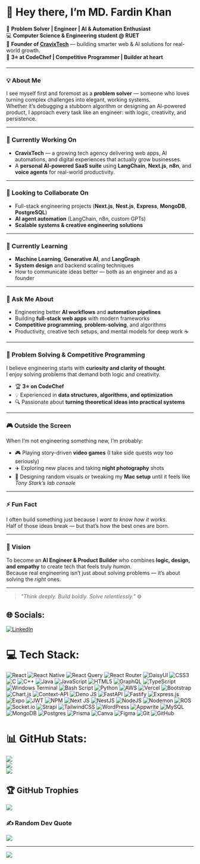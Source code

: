 # 👋 Hey there, I’m **MD. Fardin Khan**

🧠 **Problem Solver | Engineer | AI & Automation Enthusiast**  
💻 **Computer Science & Engineering student @ RUET**  
🚀 **Founder of [CravixTech](https://cravixtech.com)** — building smarter web & AI solutions for real-world growth.  
🏅 **3⭐ at CodeChef | Competitive Programmer | Builder at heart**

---

### 💡 About Me
I see myself first and foremost as a **problem solver** — someone who loves turning complex challenges into elegant, working systems.  
Whether it’s debugging a stubborn algorithm or designing an AI-powered product, I approach every task like an engineer: with logic, creativity, and persistence.  

---

### 🔭 Currently Working On
- **CravixTech** — a growing tech agency delivering web apps, AI automations, and digital experiences that actually grow businesses.  
- A **personal AI-powered SaaS suite** using **LangChain**, **Next.js**, **n8n**, and **voice agents** for real-world productivity.  

---

### 👯 Looking to Collaborate On
- Full-stack engineering projects (**Next.js**, **Nest.js**, **Express**, **MongoDB**, **PostgreSQL**)  
- **AI agent automation** (LangChain, n8n, custom GPTs)  
- **Scalable systems & creative engineering solutions**  

---

### 🌱 Currently Learning
- **Machine Learning**, **Generative AI**, and **LangGraph**  
- **System design** and backend scaling techniques  
- How to communicate ideas better — both as an engineer and as a founder  

---

### 💬 Ask Me About
- Engineering better **AI workflows** and **automation pipelines**  
- Building **full-stack web apps** with modern frameworks  
- **Competitive programming**, **problem-solving**, and algorithms  
- Productivity, creative tech setups, and mental models for deep work ☕  

---

### 🧩 Problem Solving & Competitive Programming
I believe engineering starts with **curiosity and clarity of thought**.  
I enjoy solving problems that demand both logic and creativity.  
- 🏆 **3⭐ on CodeChef**  
- 💡 Experienced in **data structures, algorithms, and optimization**  
- 🔍 Passionate about **turning theoretical ideas into practical systems**

---

### 🎮 Outside the Screen
When I’m not engineering something new, I’m probably:
- 🎮 Playing story-driven **video games** (I take side quests *way* too seriously)  
- ✈️ Exploring new places and taking **night photography** shots  
- 🎨 Designing random visuals or tweaking my **Mac setup** until it feels like *Tony Stark’s lab console*  

---

### ⚡ Fun Fact
I often build something just because I *want to know how it works*.  
Half of those ideas break — but that’s how the best ones are born.  

---

### 🧭 Vision
To become an **AI Engineer & Product Builder** who combines **logic, design, and empathy** to create tech that feels truly *human*.  
Because real engineering isn’t just about solving problems — it’s about solving the *right* ones.

---

> _"Think deeply. Build boldly. Solve relentlessly."_ ⚙️



## 🌐 Socials:
[![LinkedIn](https://img.shields.io/badge/LinkedIn-%230077B5.svg?logo=linkedin&logoColor=white)](https://linkedin.com/in/fardinkhan69) 

# 💻 Tech Stack:
![React](https://img.shields.io/badge/react-%2320232a.svg?style=for-the-badge&logo=react&logoColor=%2361DAFB) ![React Native](https://img.shields.io/badge/react_native-%2320232a.svg?style=for-the-badge&logo=react&logoColor=%2361DAFB) ![React Query](https://img.shields.io/badge/-React%20Query-FF4154?style=for-the-badge&logo=react%20query&logoColor=white) ![React Router](https://img.shields.io/badge/React_Router-CA4245?style=for-the-badge&logo=react-router&logoColor=white) ![DaisyUI](https://img.shields.io/badge/daisyui-5A0EF8?style=for-the-badge&logo=daisyui&logoColor=white) ![CSS3](https://img.shields.io/badge/css3-%231572B6.svg?style=for-the-badge&logo=css3&logoColor=white) ![C](https://img.shields.io/badge/c-%2300599C.svg?style=for-the-badge&logo=c&logoColor=white) ![C++](https://img.shields.io/badge/c++-%2300599C.svg?style=for-the-badge&logo=c%2B%2B&logoColor=white) ![Java](https://img.shields.io/badge/java-%23ED8B00.svg?style=for-the-badge&logo=openjdk&logoColor=white) ![JavaScript](https://img.shields.io/badge/javascript-%23323330.svg?style=for-the-badge&logo=javascript&logoColor=%23F7DF1E) ![HTML5](https://img.shields.io/badge/html5-%23E34F26.svg?style=for-the-badge&logo=html5&logoColor=white) ![GraphQL](https://img.shields.io/badge/-GraphQL-E10098?style=for-the-badge&logo=graphql&logoColor=white) ![TypeScript](https://img.shields.io/badge/typescript-%23007ACC.svg?style=for-the-badge&logo=typescript&logoColor=white) ![Windows Terminal](https://img.shields.io/badge/Windows%20Terminal-%234D4D4D.svg?style=for-the-badge&logo=windows-terminal&logoColor=white) ![Bash Script](https://img.shields.io/badge/bash_script-%23121011.svg?style=for-the-badge&logo=gnu-bash&logoColor=white) ![Python](https://img.shields.io/badge/python-3670A0?style=for-the-badge&logo=python&logoColor=ffdd54) ![AWS](https://img.shields.io/badge/AWS-%23FF9900.svg?style=for-the-badge&logo=amazon-aws&logoColor=white) ![Vercel](https://img.shields.io/badge/vercel-%23000000.svg?style=for-the-badge&logo=vercel&logoColor=white) ![Bootstrap](https://img.shields.io/badge/bootstrap-%238511FA.svg?style=for-the-badge&logo=bootstrap&logoColor=white) ![Chart.js](https://img.shields.io/badge/chart.js-F5788D.svg?style=for-the-badge&logo=chart.js&logoColor=white) ![Context-API](https://img.shields.io/badge/Context--Api-000000?style=for-the-badge&logo=react) ![Deno JS](https://img.shields.io/badge/deno%20js-000000?style=for-the-badge&logo=deno&logoColor=white) ![FastAPI](https://img.shields.io/badge/FastAPI-005571?style=for-the-badge&logo=fastapi) ![Fastify](https://img.shields.io/badge/fastify-%23000000.svg?style=for-the-badge&logo=fastify&logoColor=white) ![Express.js](https://img.shields.io/badge/express.js-%23404d59.svg?style=for-the-badge&logo=express&logoColor=%2361DAFB) ![Expo](https://img.shields.io/badge/expo-1C1E24?style=for-the-badge&logo=expo&logoColor=#D04A37) ![JWT](https://img.shields.io/badge/JWT-black?style=for-the-badge&logo=JSON%20web%20tokens) ![NPM](https://img.shields.io/badge/NPM-%23CB3837.svg?style=for-the-badge&logo=npm&logoColor=white) ![Next JS](https://img.shields.io/badge/Next-black?style=for-the-badge&logo=next.js&logoColor=white) ![NestJS](https://img.shields.io/badge/nestjs-%23E0234E.svg?style=for-the-badge&logo=nestjs&logoColor=white) ![NodeJS](https://img.shields.io/badge/node.js-6DA55F?style=for-the-badge&logo=node.js&logoColor=white) ![Nodemon](https://img.shields.io/badge/NODEMON-%23323330.svg?style=for-the-badge&logo=nodemon&logoColor=%BBDEAD) ![ROS](https://img.shields.io/badge/ros-%230A0FF9.svg?style=for-the-badge&logo=ros&logoColor=white) ![Socket.io](https://img.shields.io/badge/Socket.io-black?style=for-the-badge&logo=socket.io&badgeColor=010101) ![Strapi](https://img.shields.io/badge/strapi-%232E7EEA.svg?style=for-the-badge&logo=strapi&logoColor=white) ![TailwindCSS](https://img.shields.io/badge/tailwindcss-%2338B2AC.svg?style=for-the-badge&logo=tailwind-css&logoColor=white) ![WordPress](https://img.shields.io/badge/WordPress-%23117AC9.svg?style=for-the-badge&logo=WordPress&logoColor=white) ![Appwrite](https://img.shields.io/badge/Appwrite-%23FD366E.svg?style=for-the-badge&logo=appwrite&logoColor=white) ![MySQL](https://img.shields.io/badge/mysql-4479A1.svg?style=for-the-badge&logo=mysql&logoColor=white) ![MongoDB](https://img.shields.io/badge/MongoDB-%234ea94b.svg?style=for-the-badge&logo=mongodb&logoColor=white) ![Postgres](https://img.shields.io/badge/postgres-%23316192.svg?style=for-the-badge&logo=postgresql&logoColor=white) ![Prisma](https://img.shields.io/badge/Prisma-3982CE?style=for-the-badge&logo=Prisma&logoColor=white) ![Canva](https://img.shields.io/badge/Canva-%2300C4CC.svg?style=for-the-badge&logo=Canva&logoColor=white) ![Figma](https://img.shields.io/badge/figma-%23F24E1E.svg?style=for-the-badge&logo=figma&logoColor=white) ![Git](https://img.shields.io/badge/git-%23F05033.svg?style=for-the-badge&logo=git&logoColor=white) ![GitHub](https://img.shields.io/badge/github-%23121011.svg?style=for-the-badge&logo=github&logoColor=white)
# 📊 GitHub Stats:
![](https://github-readme-stats.vercel.app/api?username=fardinkhan69&theme=dark&hide_border=false&include_all_commits=true&count_private=true)<br/>
![](https://nirzak-streak-stats.vercel.app/?user=fardinkhan69&theme=dark&hide_border=false)<br/>
![](https://github-readme-stats.vercel.app/api/top-langs/?username=fardinkhan69&theme=dark&hide_border=false&include_all_commits=true&count_private=true&layout=compact)

## 🏆 GitHub Trophies
![](https://github-profile-trophy.vercel.app/?username=fardinkhan69&theme=radical&no-frame=false&no-bg=true&margin-w=4)

### ✍️ Random Dev Quote
![](https://quotes-github-readme.vercel.app/api?type=horizontal&theme=dark)

---
[![](https://visitcount.itsvg.in/api?id=fardinkhan69&icon=0&color=2)](https://visitcount.itsvg.in)

<!-- Proudly created with GPRM ( https://gprm.itsvg.in ) -->
